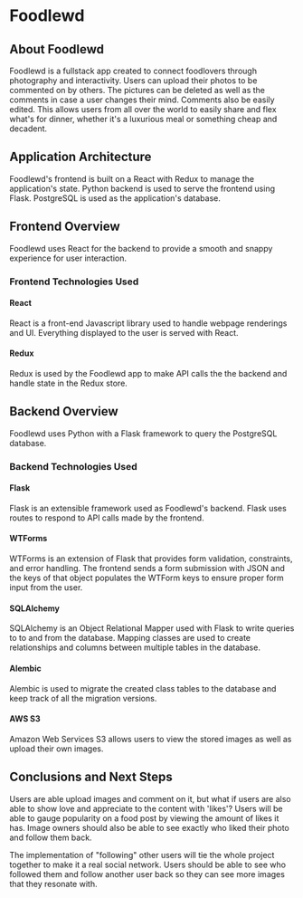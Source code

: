 # Foodlewd

## About Foodlewd

Foodlewd is a fullstack app created to connect foodlovers through photography and interactivity. Users can upload their photos to be commented on by others. The pictures can be deleted as well as the comments in case a user changes their mind. Comments also be easily edited. This allows users from all over the world to easily share and flex what's for dinner, whether it's a luxurious meal or something cheap and decadent.

## Application Architecture

Foodlewd's frontend is built on a React with Redux to manage the application's state. Python backend is used to serve the frontend using Flask. PostgreSQL is used as the application's database.

## Frontend Overview

Foodlewd uses React for the backend to provide a smooth and snappy experience for user interaction.

### Frontend Technologies Used

#### React

React is a front-end Javascript library used to handle webpage renderings and UI. Everything displayed to the user is served with React.

#### Redux

Redux is used by the Foodlewd app to make API calls the the backend and handle state in the Redux store.

## Backend Overview

Foodlewd uses Python with a Flask framework to query the PostgreSQL database.

### Backend Technologies Used

#### Flask

Flask is an extensible framework used as Foodlewd's backend. Flask uses routes to respond to API calls made by the frontend.

#### WTForms

WTForms is an extension of Flask that provides form validation, constraints, and error handling. The frontend sends a form submission with JSON and the keys of that object populates the WTForm keys to ensure proper form input from the user.

#### SQLAlchemy

SQLAlchemy is an Object Relational Mapper used with Flask to write queries to to and from the database. Mapping classes are used to create relationships and columns between multiple tables in the database.

#### Alembic

Alembic is used to migrate the created class tables to the database and keep track of all the migration versions.

#### AWS S3

Amazon Web Services S3 allows users to view the stored images as well as upload their own images.

## Conclusions and Next Steps

Users are able upload images and comment on it, but what if users are also able to show love and appreciate to the content with 'likes'? Users will be able to gauge popularity on a food post by viewing the amount of likes it has. Image owners should also be able to see exactly who liked their photo and follow them back.

The implementation of "following" other users will tie the whole project together to make it a real social network. Users should be able to see who followed them and follow another user back so they can see more images that they resonate with.
